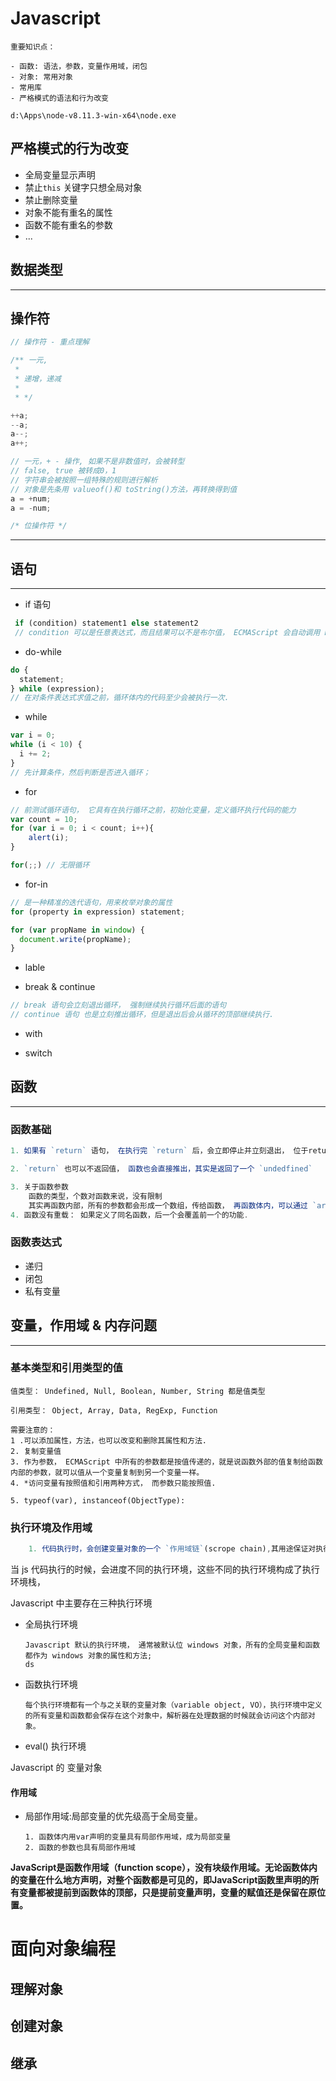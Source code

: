 # Javascript

```
重要知识点：

- 函数: 语法，参数，变量作用域，闭包
- 对象: 常用对象
- 常用库
- 严格模式的语法和行为改变

d:\Apps\node-v8.11.3-win-x64\node.exe
```

## 严格模式的行为改变

>

- 全局变量显示声明
- 禁止`this` 关键字只想全局对象
- 禁止删除变量
- 对象不能有重名的属性
- 函数不能有重名的参数
- ...

## 数据类型

---

## 操作符

```javascript
// 操作符 - 重点理解

/** 一元,
 *
 * 递增，递减
 *
 * */

++a;
--a;
a--;
a++;

// 一元，+ - 操作, 如果不是非数值时，会被转型
// false, true 被转成0，1
// 字符串会被按照一组特殊的规则进行解析
// 对象是先条用 valueof()和 toString()方法，再转换得到值
a = +num;
a = -num;
```

```javascript
/* 位操作符 */
```

---

## 语句

---

- if 语句
  >

```javascript
 if (condition) statement1 else statement2
 // condition 可以是任意表达式，而且结果可以不是布尔值， ECMAScript 会自动调用 Boolean() 转换函数转换为布尔值。
```

- do-while

```javascript
do {
  statement;
} while (expression);
// 在对条件表达式求值之前，循环体内的代码至少会被执行一次.
```

- while

```javascript
var i = 0;
while (i < 10) {
  i += 2;
}
// 先计算条件，然后判断是否进入循环；
```

- for

```javascript
// 前测试循环语句， 它具有在执行循环之前，初始化变量，定义循环执行代码的能力
var count = 10;
for (var i = 0; i < count; i++){
    alert(i);
}

for(;;) // 无限循环
```

- for-in

```javascript
// 是一种精准的迭代语句，用来枚举对象的属性
for (property in expression) statement;

for (var propName in window) {
  document.write(propName);
}
```

- lable

- break & continue

```javascript
// break 语句会立刻退出循环， 强制继续执行循环后面的语句
// continue 语句 也是立刻推出循环，但是退出后会从循环的顶部继续执行.
```

- with

- switch

## 函数

---

### 函数基础

```javascript
1. 如果有 `return` 语句， 在执行完 `return` 后，会立即停止并立刻退出， 位于return之后的语句的任何代码，都不会执行.

2. `return` 也可以不返回值， 函数也会直接推出，其实是返回了一个 `undedfined`

3. 关于函数参数
    函数的类型，个数对函数来说，没有限制
    其实再函数内部，所有的参数都会形成一个数组，传给函数， 再函数体内，可以通过 `arguments` 获得这个数组
4. 函数没有重载： 如果定义了同名函数，后一个会覆盖前一个的功能.
```

### 函数表达式

- 递归
- 闭包
- 私有变量

## 变量，作用域 & 内存问题

---

### 基本类型和引用类型的值

    值类型： Undefined, Null, Boolean, Number, String 都是值类型

    引用类型： Object, Array, Data, RegExp, Function

    需要注意的：
    1 .可以添加属性，方法，也可以改变和删除其属性和方法.
    2. 复制变量值
    3. 作为参数， ECMAScript 中所有的参数都是按值传递的，就是说函数外部的值复制给函数内部的参数，就可以值从一个变量复制到另一个变量一样。
    4. *访问变量有按照值和引用两种方式， 而参数只能按照值.

    5. typeof(var), instanceof(ObjectType):

### 执行环境及作用域

```javascript
    1. 代码执行时，会创建变量对象的一个 `作用域链`(scrope chain),其用途保证对执行环境有权访问的所有变量和函数有序访问.
```

当 js 代码执行的时候，会进度不同的执行环境，这些不同的执行环境构成了执行环境栈，

Javascript 中主要存在三种执行环境

- 全局执行环境
  ```
  Javascript 默认的执行环境， 通常被默认位 windows 对象，所有的全局变量和函数都作为 windows 对象的属性和方法;
  ds
  ```
- 函数执行环境

      每个执行环境都有一个与之关联的变量对象（variable object, VO），执行环境中定义的所有变量和函数都会保存在这个对象中，解析器在处理数据的时候就会访问这个内部对象。

- eval() 执行环境

Javascript 的 变量对象



#### 作用域

- 局部作用域:局部变量的优先级高于全局变量。

      1. 函数体内用var声明的变量具有局部作用域，成为局部变量
      2. 函数的参数也具有局部作用域

**JavaScript是函数作用域（function scope），没有块级作用域。无论函数体内的变量在什么地方声明，对整个函数都是可见的，即JavaScript函数里声明的所有变量都被提前到函数体的顶部，只是提前变量声明，变量的赋值还是保留在原位置。**







# 面向对象编程

## 理解对象

## 创建对象

## 继承
